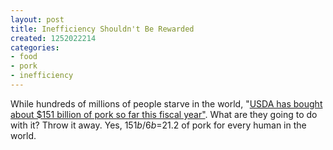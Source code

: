 ```yaml
---
layout: post
title: Inefficiency Shouldn't Be Rewarded
created: 1252022214
categories:
- food
- pork
- inefficiency
---
```

While hundreds of millions of people starve in the world, "[USDA has bought about $151 billion of pork so far this fiscal year"](http://www.reuters.com/article/domesticNews/idUSTRE5825FZ20090903). What are they going to do with it? Throw it away. Yes, $151b/6b=$21.2 of pork for every human in the world.
